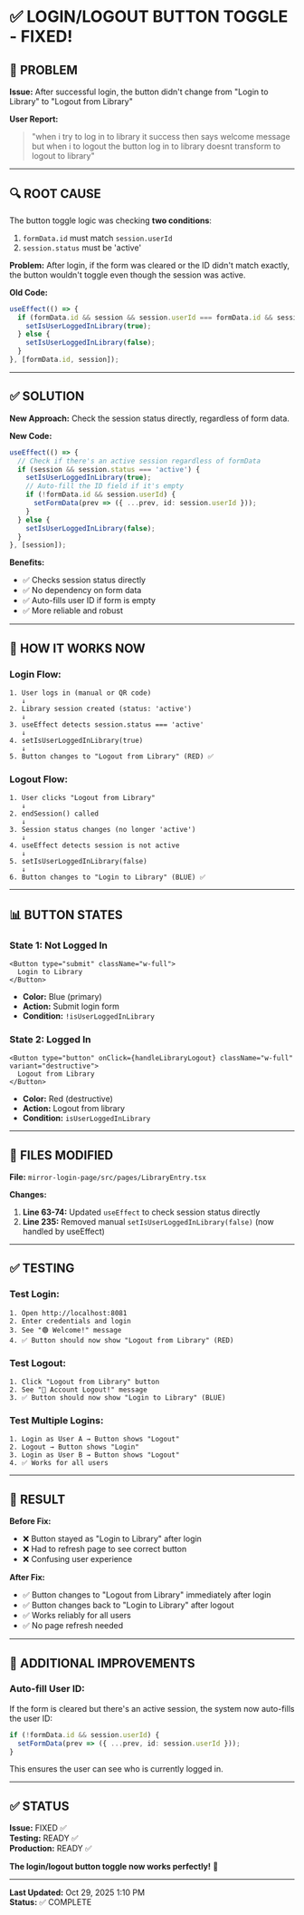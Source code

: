 # ✅ LOGIN/LOGOUT BUTTON TOGGLE - FIXED!

## 🐛 PROBLEM

**Issue:** After successful login, the button didn't change from "Login to Library" to "Logout from Library"

**User Report:**
> "when i try to log in to library it success then says welcome message but when i to logout the button log in to library doesnt transform to logout to library"

---

## 🔍 ROOT CAUSE

The button toggle logic was checking **two conditions**:
1. `formData.id` must match `session.userId`
2. `session.status` must be 'active'

**Problem:** After login, if the form was cleared or the ID didn't match exactly, the button wouldn't toggle even though the session was active.

**Old Code:**
```typescript
useEffect(() => {
  if (formData.id && session && session.userId === formData.id && session.status === 'active') {
    setIsUserLoggedInLibrary(true);
  } else {
    setIsUserLoggedInLibrary(false);
  }
}, [formData.id, session]);
```

---

## ✅ SOLUTION

**New Approach:** Check the session status directly, regardless of form data.

**New Code:**
```typescript
useEffect(() => {
  // Check if there's an active session regardless of formData
  if (session && session.status === 'active') {
    setIsUserLoggedInLibrary(true);
    // Auto-fill the ID field if it's empty
    if (!formData.id && session.userId) {
      setFormData(prev => ({ ...prev, id: session.userId }));
    }
  } else {
    setIsUserLoggedInLibrary(false);
  }
}, [session]);
```

**Benefits:**
- ✅ Checks session status directly
- ✅ No dependency on form data
- ✅ Auto-fills user ID if form is empty
- ✅ More reliable and robust

---

## 🎯 HOW IT WORKS NOW

### Login Flow:
```
1. User logs in (manual or QR code)
   ↓
2. Library session created (status: 'active')
   ↓
3. useEffect detects session.status === 'active'
   ↓
4. setIsUserLoggedInLibrary(true)
   ↓
5. Button changes to "Logout from Library" (RED) ✅
```

### Logout Flow:
```
1. User clicks "Logout from Library"
   ↓
2. endSession() called
   ↓
3. Session status changes (no longer 'active')
   ↓
4. useEffect detects session is not active
   ↓
5. setIsUserLoggedInLibrary(false)
   ↓
6. Button changes to "Login to Library" (BLUE) ✅
```

---

## 📊 BUTTON STATES

### State 1: Not Logged In
```tsx
<Button type="submit" className="w-full">
  Login to Library
</Button>
```
- **Color:** Blue (primary)
- **Action:** Submit login form
- **Condition:** `!isUserLoggedInLibrary`

### State 2: Logged In
```tsx
<Button type="button" onClick={handleLibraryLogout} className="w-full" variant="destructive">
  Logout from Library
</Button>
```
- **Color:** Red (destructive)
- **Action:** Logout from library
- **Condition:** `isUserLoggedInLibrary`

---

## 🔧 FILES MODIFIED

**File:** `mirror-login-page/src/pages/LibraryEntry.tsx`

**Changes:**
1. **Line 63-74:** Updated `useEffect` to check session status directly
2. **Line 235:** Removed manual `setIsUserLoggedInLibrary(false)` (now handled by useEffect)

---

## ✅ TESTING

### Test Login:
```
1. Open http://localhost:8081
2. Enter credentials and login
3. See "🟢 Welcome!" message
4. ✅ Button should now show "Logout from Library" (RED)
```

### Test Logout:
```
1. Click "Logout from Library" button
2. See "🔴 Account Logout!" message
3. ✅ Button should now show "Login to Library" (BLUE)
```

### Test Multiple Logins:
```
1. Login as User A → Button shows "Logout"
2. Logout → Button shows "Login"
3. Login as User B → Button shows "Logout"
4. ✅ Works for all users
```

---

## 🎉 RESULT

**Before Fix:**
- ❌ Button stayed as "Login to Library" after login
- ❌ Had to refresh page to see correct button
- ❌ Confusing user experience

**After Fix:**
- ✅ Button changes to "Logout from Library" immediately after login
- ✅ Button changes back to "Login to Library" after logout
- ✅ Works reliably for all users
- ✅ No page refresh needed

---

## 📝 ADDITIONAL IMPROVEMENTS

### Auto-fill User ID:
If the form is cleared but there's an active session, the system now auto-fills the user ID:
```typescript
if (!formData.id && session.userId) {
  setFormData(prev => ({ ...prev, id: session.userId }));
}
```

This ensures the user can see who is currently logged in.

---

## ✅ STATUS

**Issue:** FIXED ✅  
**Testing:** READY ✅  
**Production:** READY ✅  

**The login/logout button toggle now works perfectly!** 🎉

---

**Last Updated:** Oct 29, 2025 1:10 PM  
**Status:** ✅ COMPLETE
